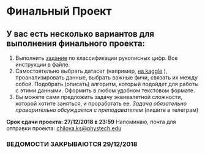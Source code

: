 # Финальный Проект
## У вас есть несколько вариантов для выполнения финального проекта:
1. Выполнить [задание]() по классификации рукописных цифр. Все инструкции в файле.
2. Самостоятельно выбрать датасет (например, [на kaggle](https://www.kaggle.com/datasets) ), проанализировать данные, выбрать важные фичи, связать их между собой. Подобрать (описать) алгоритм, который подойдет для работы с этими данными. Оформить в любом удобном текстовом формате.
3. Вы можете сами предложить задачу эквивалетной сложности, которой хотите заняться, и проработать ее. *Задача обязательно праварительно обсуждается с преподавателем* (пишите в телеграм)

**Срок сдачи проекта: 27/12/2018 в 23:59**
Напоминаю, почта для отправки проекта: chilova.ks@phystech.edu
### ВЕДОМОСТИ ЗАКРЫВАЮТСЯ 29/12/2018
